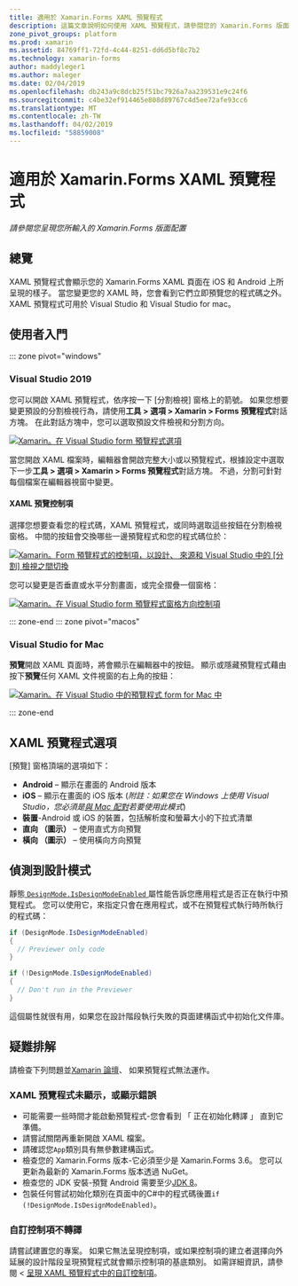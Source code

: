 ```yaml
---
title: 適用於 Xamarin.Forms XAML 預覽程式
description: 這篇文章說明如何使用 XAML 預覽程式，請參閱您的 Xamarin.Forms 版面配置呈現您輸入。 XAML 預覽程式可用於 Visual Studio 2019 和 Visual Studio 2019 for mac。
zone_pivot_groups: platform
ms.prod: xamarin
ms.assetid: 84769ff1-72fd-4c44-8251-dd6d5bf8c7b2
ms.technology: xamarin-forms
author: maddyleger1
ms.author: maleger
ms.date: 02/04/2019
ms.openlocfilehash: db243a9c8dcb25f51bc7926a7aa239531e9c24f6
ms.sourcegitcommit: c4be32ef914465e808d89767c4d5ee72afe93cc6
ms.translationtype: MT
ms.contentlocale: zh-TW
ms.lasthandoff: 04/02/2019
ms.locfileid: "58859008"
---
```

# <a name="xaml-previewer-for-xamarinforms"></a>適用於 Xamarin.Forms XAML 預覽程式

_請參閱您呈現您所輸入的 Xamarin.Forms 版面配置_

## <a name="overview"></a>總覽

XAML 預覽程式會顯示您的 Xamarin.Forms XAML 頁面在 iOS 和 Android 上所呈現的樣子。 當您變更您的 XAML 時，您會看到它們立即預覽您的程式碼之外。 XAML 預覽程式可用於 Visual Studio 和 Visual Studio for mac。

## <a name="getting-started"></a>使用者入門

::: zone pivot="windows"

### <a name="visual-studio-2019"></a>Visual Studio 2019

您可以開啟 XAML 預覽程式，依序按一下 [分割檢視] 窗格上的箭號。 如果您想要變更預設的分割檢視行為，請使用**工具 > 選項 > Xamarin > Forms 預覽程式**對話方塊。 在此對話方塊中，您可以選取預設文件檢視和分割方向。

[![Xamarin。在 Visual Studio form 預覽程式選項](xaml-previewer-images/xamlp-options-vs-sm.png "選項在 Visual Studio 中的 Xamarin.Forms 預覽程式")](xaml-previewer-images/xamlp-options-vs-lg.png#lightbox)

當您開啟 XAML 檔案時，編輯器會開啟完整大小或以預覽程式，根據設定中選取 下一步**工具 > 選項 > Xamarin > Forms 預覽程式**對話方塊。 不過，分割可針對每個檔案在編輯器視窗中變更。

#### <a name="xaml-preview-controls"></a>XAML 預覽控制項

選擇您想要查看您的程式碼，XAML 預覽程式，或同時選取這些按鈕在分割檢視 窗格。 中間的按鈕會交換哪些一邊預覽程式和您的程式碼位於：

[![Xamarin。Form 預覽程式的控制項，以設計、 來源和 Visual Studio 中的 [分割] 檢視之間切換](xaml-previewer-images/xamlp-controls-splitview-vs-sm.png "Xamarin.Forms 預覽程式控制項加入設計、 來源和 Visual Studio 中的 [分割] 檢視之間切換")](xaml-previewer-images/xamlp-controls-splitview-vs-lg.png#lightbox)

您可以變更是否垂直或水平分割畫面，或完全摺疊一個窗格：

[![Xamarin。在 Visual Studio form 預覽程式窗格方向控制項](xaml-previewer-images/xamlp-controls-orientation-vs-sm.png "Visual Studio 中的 Xamarin.Forms 預覽程式窗格方向控制項")](xaml-previewer-images/xamlp-controls-orientation-vs-lg.png#lightbox)

::: zone-end
::: zone pivot="macos"

### <a name="visual-studio-for-mac"></a>Visual Studio for Mac

**預覽**開啟 XAML 頁面時，將會顯示在編輯器中的按鈕。 顯示或隱藏預覽程式藉由按下**預覽**任何 XAML 文件視窗的右上角的按鈕：

[![Xamarin。在 Visual Studio 中的預覽程式 form for Mac 中](xaml-previewer-images/xamlp-list-sml.png "Visual Studio for Mac 中的 Xamarin.Forms 預覽程式")](xaml-previewer-images/xamlp-list.png#lightbox)

::: zone-end

## <a name="xaml-previewer-options"></a>XAML 預覽程式選項

[預覽] 窗格頂端的選項如下：

* **Android** – 顯示在畫面的 Android 版本
* **iOS** – 顯示在畫面的 iOS 版本 (*附註：如果您在 Windows 上使用 Visual Studio，您必須是[與 Mac 配對](~/ios/get-started/installation/windows/connecting-to-mac/index.md)若要使用此模式*)
* **裝置**-Android 或 iOS 的裝置，包括解析度和螢幕大小的下拉式清單
* **直向 （圖示）** – 使用直式方向預覽
* **橫向 （圖示）** – 使用橫向方向預覽

## <a name="detect-design-mode"></a>偵測到設計模式

靜態[ `DesignMode.IsDesignModeEnabled` ](xref:Xamarin.Forms.DesignMode.IsDesignModeEnabled)屬性能告訴您應用程式是否正在執行中預覽程式。 您可以使用它，來指定只會在應用程式，或不在預覽程式執行時所執行的程式碼：

```csharp
if (DesignMode.IsDesignModeEnabled)
{
  // Previewer only code  
}

if (!DesignMode.IsDesignModeEnabled)
{
  // Don't run in the Previewer  
}
```

這個屬性就很有用，如果您在設計階段執行失敗的頁面建構函式中初始化文件庫。

## <a name="troubleshooting"></a>疑難排解

請檢查下列問題並[Xamarin 論壇](https://forums.xamarin.com/categories/xamarin-forms)、 如果預覽程式無法運作。

### <a name="xaml-previewer-isnt-showing-or-shows-an-error"></a>XAML 預覽程式未顯示，或顯示錯誤

* 可能需要一些時間才能啟動預覽程式-您會看到 「 正在初始化轉譯 」 直到它準備。
* 請嘗試關閉再重新開啟 XAML 檔案。
* 請確認您`App`類別具有無參數建構函式。
* 檢查您的 Xamarin.Forms 版本-它必須至少是 Xamarin.Forms 3.6。 您可以更新為最新的 Xamarin.Forms 版本透過 NuGet。
* 檢查您的 JDK 安裝-預覽 Android 需要至少[JDK 8](https://www.oracle.com/technetwork/java/javase/downloads/index.html)。
* 包裝任何嘗試初始化類別在頁面中的C#中的程式碼後置`if (!DesignMode.IsDesignModeEnabled)`。

### <a name="custom-controls-arent-rendering"></a>自訂控制項不轉譯

請嘗試建置您的專案。 如果它無法呈現控制項，或如果控制項的建立者選擇向外延展的設計階段呈現預覽程式就會顯示控制項的基底類別。 如需詳細資訊，請參閱 <<c0> [ 呈現 XAML 預覽程式中的自訂控制項](render-custom-controls.md)。
